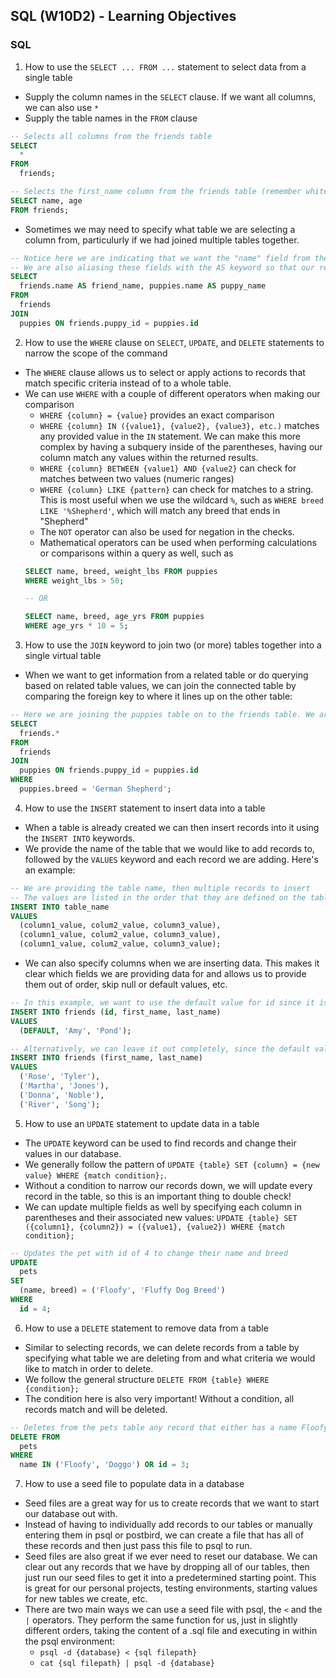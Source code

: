 ## SQL (W10D2) - Learning Objectives

### SQL
1. How to use the `SELECT ... FROM ...` statement to select data from a single table
- Supply the column names in the `SELECT` clause. If we want all columns, we can also use `*`
- Supply the table names in the `FROM` clause
```sql
-- Selects all columns from the friends table
SELECT
  * 
FROM
  friends;

-- Selects the first_name column from the friends table (remember whitespace is ignored)
SELECT name, age
FROM friends;
```
- Sometimes we may need to specify what table we are selecting a column from, particulurly if we had joined multiple tables together.
```sql
-- Notice here we are indicating that we want the "name" field from the "friends" table as well as the "name" field from the "puppies" table. We indicate the table name by table.column
-- We are also aliasing these fields with the AS keyword so that our returned results have friend_name and puppy_name as field headers
SELECT
  friends.name AS friend_name, puppies.name AS puppy_name
FROM
  friends
JOIN 
  puppies ON friends.puppy_id = puppies.id
```

2. How to use the `WHERE` clause on `SELECT`, `UPDATE`, and `DELETE` statements to narrow the scope of the command
- The `WHERE` clause allows us to select or apply actions to records that match specific criteria instead of to a whole table.
- We can use `WHERE` with a couple of different operators when making our comparison
  - `WHERE {column} = {value}` provides an exact comparison
  - `WHERE {column} IN ({value1}, {value2}, {value3}, etc.)` matches any provided value in the `IN` statement. We can make this more complex by having a subquery inside of the parentheses, having our column match any values within the returned results.
  - `WHERE {column} BETWEEN {value1} AND {value2}` can check for matches between two values (numeric ranges)
  - `WHERE {column} LIKE {pattern}` can check for matches to a string. This is most useful when we use the wildcard `%`, such as `WHERE breed LIKE '%Shepherd'`, which will match any breed that ends in "Shepherd"
  - The `NOT` operator can also be used for negation in the checks.
  - Mathematical operators can be used when performing calculations or comparisons within a query as well, such as
  ```sql
  SELECT name, breed, weight_lbs FROM puppies
  WHERE weight_lbs > 50;

  -- OR

  SELECT name, breed, age_yrs FROM puppies
  WHERE age_yrs * 10 = 5;
  ```


3. How to use the `JOIN` keyword to join two (or more) tables together into a single virtual table
- When we want to get information from a related table or do querying based on related table values, we can join the connected table by comparing the foreign key to where it lines up on the other table:
```sql
-- Here we are joining the puppies table on to the friends table. We are specifying that the comparison we should make is the foreign key puppy_id on the friends table should line up with the primary key id on the puppies table.
SELECT
  friends.*
FROM
  friends
JOIN 
  puppies ON friends.puppy_id = puppies.id
WHERE
  puppies.breed = 'German Shepherd';
```

4. How to use the `INSERT` statement to insert data into a table
- When a table is already created we can then insert records into it using the `INSERT INTO` keywords.
- We provide the name of the table that we would like to add records to, followed by the `VALUES` keyword and each record we are adding. Here's an example:
```sql
-- We are providing the table name, then multiple records to insert
-- The values are listed in the order that they are defined on the table
INSERT INTO table_name
VALUES
  (column1_value, colum2_value, column3_value),
  (column1_value, colum2_value, column3_value),
  (column1_value, colum2_value, column3_value);
```
- We can also specify columns when we are inserting data. This makes it clear which fields we are providing data for and allows us to provide them out of order, skip null or default values, etc.
```sql
-- In this example, we want to use the default value for id since it is autoincremented, so we provide DEFAULT for this field
INSERT INTO friends (id, first_name, last_name)
VALUES
  (DEFAULT, 'Amy', 'Pond');

-- Alternatively, we can leave it out completely, since the default value will be used if none is provided
INSERT INTO friends (first_name, last_name)
VALUES
  ('Rose', 'Tyler'),
  ('Martha', 'Jones'),
  ('Donna', 'Noble'),
  ('River', 'Song');
```

5. How to use an `UPDATE` statement to update data in a table
- The `UPDATE` keyword can be used to find records and change their values in our database.
- We generally follow the pattern of `UPDATE {table} SET {column} = {new value} WHERE {match condition};`.
- Without a condition to narrow our records down, we will update every record in the table, so this is an important thing to double check!
- We can update multiple fields as well by specifying each column in parentheses and their associated new values: `UPDATE {table} SET ({column1}, {column2}) = ({value1}, {value2}) WHERE {match condition};`
```sql
-- Updates the pet with id of 4 to change their name and breed
UPDATE
  pets
SET
  (name, breed) = ('Floofy', 'Fluffy Dog Breed')
WHERE
  id = 4;
```

6. How to use a `DELETE` statement to remove data from a table
- Similar to selecting records, we can delete records from a table by specifying what table we are deleting from and what criteria we would like to match in order to delete.
- We follow the general structure `DELETE FROM {table} WHERE {condition};`
- The condition here is also very important! Without a condition, all records match and will be deleted.
```sql
-- Deletes from the pets table any record that either has a name Floofy, a name Doggo, or an id of 3.
DELETE FROM
  pets
WHERE
  name IN ('Floofy', 'Doggo') OR id = 3;
```

7. How to use a seed file to populate data in a database
- Seed files are a great way for us to create records that we want to start our database out with.
- Instead of having to individually add records to our tables or manually entering them in psql or postbird, we can create a file that has all of these records and then just pass this file to psql to run.
- Seed files are also great if we ever need to reset our database. We can clear out any records that we have by dropping all of our tables, then just run our seed files to get it into a predetermined starting point. This is great for our personal projects, testing environments, starting values for new tables we create, etc.
- There are two main ways we can use a seed file with psql, the `<` and the `|` operators. They perform the same function for us, just in slightly different orders, taking the content of a .sql file and executing in within the psql environment:
  - `psql -d {database} < {sql filepath}`
  - `cat {sql filepath} | psql -d {database}`
